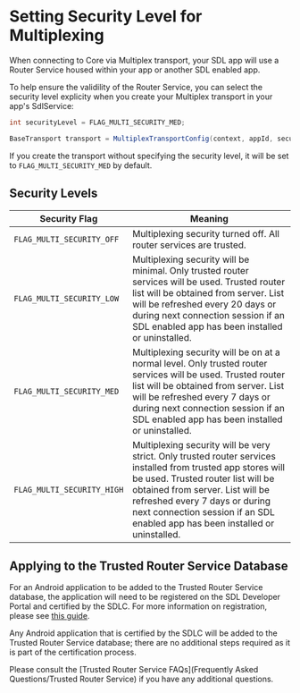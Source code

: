 # Setting Security Level for Multiplexing

When connecting to Core via Multiplex transport, your SDL app will use a Router Service housed within your app or another SDL enabled app.

To help ensure the validility of the Router Service, you can select the security level explicity when you create your Multiplex transport in your app's SdlService:

```java
int securityLevel = FLAG_MULTI_SECURITY_MED;

BaseTransport transport = MultiplexTransportConfig(context, appId, securityLevel);
```

If you create the transport without specifying the security level, it will be set to `FLAG_MULTI_SECURITY_MED` by default.

## Security Levels

Security Flag   | Meaning
------------|------------------------------------------------------------
`FLAG_MULTI_SECURITY_OFF`       | Multiplexing security turned off. All router services are trusted.
`FLAG_MULTI_SECURITY_LOW`  | Multiplexing security will be minimal. Only trusted router services will be used. Trusted router list will be obtained from server. List will be refreshed every 20 days or during next connection session if an SDL enabled app has been installed or uninstalled. 
`FLAG_MULTI_SECURITY_MED`     | Multiplexing security will be on at a normal level. Only trusted router services will be used. Trusted router list will be obtained from server. List will be refreshed every 7 days or during next connection session if an SDL enabled app has been installed or uninstalled.
`FLAG_MULTI_SECURITY_HIGH`	| Multiplexing security will be very strict. Only trusted router services installed from trusted app stores will be used. Trusted router list will be obtained from server. List will be refreshed every 7 days or during next connection session if an SDL enabled app has been installed or uninstalled.

## Applying to the Trusted Router Service Database
For an Android application to be added to the Trusted Router Service database, the application will need to be registered on the SDL Developer Portal and certified by the SDLC.  For more information on registration, please see [this guide](https://d83tozu1c8tt6.cloudfront.net/media/resources/SDL_Developer_Portal_Registration_Guide.pdf).  

Any Android application that is certified by the SDLC will be added to the Trusted Router Service database; there are no additional steps required as it is part of the certification process.  

Please consult the [Trusted Router Service FAQs](Frequently Asked Questions/Trusted Router Service) if you have any additional questions.
